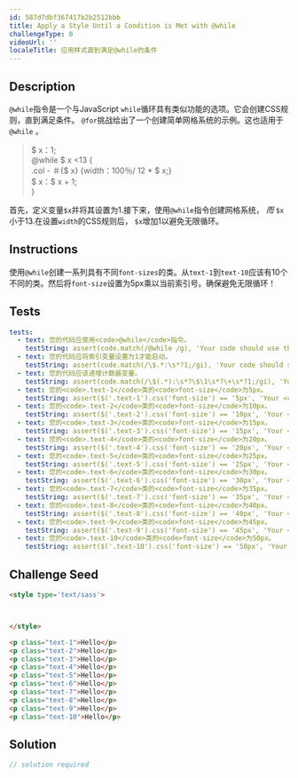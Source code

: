 ```yaml
---
id: 587d7dbf367417b2b2512bbb
title: Apply a Style Until a Condition is Met with @while
challengeType: 0
videoUrl: ''
localeTitle: 应用样式直到满足@while的条件
---
```


## Description
<section id="description"> <code>@while</code>指令是一个与JavaScript <code>while</code>循环具有类似功能的选项。它会创建CSS规则，直到满足条件。 <code>@for</code>挑战给出了一个创建简单网格系统的示例。这也适用于<code>@while</code> 。 <blockquote> $ x：1; <br> @while $ x &lt;13 { <br> .col  - ＃{$ x} {width：100％/ 12 * $ x;} <br> $ x：$ x + 1; <br> } </blockquote>首先，定义变量<code>$x</code>并将其设置为1.接下来，使用<code>@while</code>指令创建网格系统， <i>而</i> <code>$x</code>小于13.在设置<code>width</code>的CSS规则后， <code>$x</code>增加1以避免无限循环。 </section>

## Instructions
<section id="instructions">使用<code>@while</code>创建一系列具有不同<code>font-sizes</code>的类。从<code>text-1</code>到<code>text-10</code>应该有10个不同的类。然后将<code>font-size</code>设置为5px乘以当前索引号。确保避免无限循环！ </section>

## Tests
<section id='tests'>

```yml
tests:
  - text: 您的代码应使用<code>@while</code>指令。
    testString: assert(code.match(/@while /g), 'Your code should use the <code>@while</code> directive.');
  - text: 您的代码应将索引变量设置为1才能启动。
    testString: assert(code.match(/\$.*:\s*?1;/gi), 'Your code should set an index variable to 1 to start.');
  - text: 您的代码应该递增计数器变量。
    testString: assert(code.match(/\$(.*):\s*?\$\1\s*?\+\s*?1;/gi), 'Your code should increment the counter variable.');
  - text: 您的<code>.text-1</code>类的<code>font-size</code>为5px。
    testString: assert($('.text-1').css('font-size') == '5px', 'Your <code>.text-1</code> class should have a <code>font-size</code> of 5px.');
  - text: 您的<code>.text-2</code>类的<code>font-size</code>为10px。
    testString: assert($('.text-2').css('font-size') == '10px', 'Your <code>.text-2</code> class should have a <code>font-size</code> of 10px.');
  - text: 您的<code>.text-3</code>类的<code>font-size</code>为15px。
    testString: assert($('.text-3').css('font-size') == '15px', 'Your <code>.text-3</code> class should have a <code>font-size</code> of 15px.');
  - text: 您的<code>.text-4</code>类的<code>font-size</code>为20px。
    testString: assert($('.text-4').css('font-size') == '20px', 'Your <code>.text-4</code> class should have a <code>font-size</code> of 20px.');
  - text: 您的<code>.text-5</code>类的<code>font-size</code>为25px。
    testString: assert($('.text-5').css('font-size') == '25px', 'Your <code>.text-5</code> class should have a <code>font-size</code> of 25px.');
  - text: 您的<code>.text-6</code>类的<code>font-size</code>为30px。
    testString: assert($('.text-6').css('font-size') == '30px', 'Your <code>.text-6</code> class should have a <code>font-size</code> of 30px.');
  - text: 您的<code>.text-7</code>类的<code>font-size</code>为35px。
    testString: assert($('.text-7').css('font-size') == '35px', 'Your <code>.text-7</code> class should have a <code>font-size</code> of 35px.');
  - text: 您的<code>.text-8</code>类的<code>font-size</code>为40px。
    testString: assert($('.text-8').css('font-size') == '40px', 'Your <code>.text-8</code> class should have a <code>font-size</code> of 40px.');
  - text: 您的<code>.text-9</code>类的<code>font-size</code>为45px。
    testString: assert($('.text-9').css('font-size') == '45px', 'Your <code>.text-9</code> class should have a <code>font-size</code> of 45px.');
  - text: 您的<code>.text-10</code>类的<code>font-size</code>为50px。
    testString: assert($('.text-10').css('font-size') == '50px', 'Your <code>.text-10</code> class should have a <code>font-size</code> of 50px.');

```

</section>

## Challenge Seed
<section id='challengeSeed'>

<div id='html-seed'>

```html
<style type='text/sass'>



</style>

<p class="text-1">Hello</p>
<p class="text-2">Hello</p>
<p class="text-3">Hello</p>
<p class="text-4">Hello</p>
<p class="text-5">Hello</p>
<p class="text-6">Hello</p>
<p class="text-7">Hello</p>
<p class="text-8">Hello</p>
<p class="text-9">Hello</p>
<p class="text-10">Hello</p>

```

</div>



</section>

## Solution
<section id='solution'>

```js
// solution required
```
</section>
